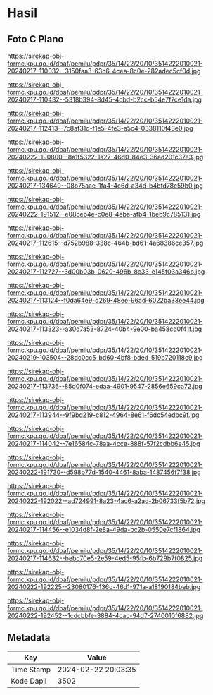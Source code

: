 # Hasil

## Foto C Plano

https://sirekap-obj-formc.kpu.go.id/dbaf/pemilu/pdpr/35/14/22/20/10/3514222010021-20240217-110032--3150faa3-63c6-4cea-8c0e-282adec5cf0d.jpg

https://sirekap-obj-formc.kpu.go.id/dbaf/pemilu/pdpr/35/14/22/20/10/3514222010021-20240217-110432--5318b394-8d45-4cbd-b2cc-b54e7f7ce1da.jpg

https://sirekap-obj-formc.kpu.go.id/dbaf/pemilu/pdpr/35/14/22/20/10/3514222010021-20240217-112413--7c8af31d-f1e5-4fe3-a5c4-0338110f43e0.jpg

https://sirekap-obj-formc.kpu.go.id/dbaf/pemilu/pdpr/35/14/22/20/10/3514222010021-20240222-190800--8a1f5322-1a27-46d0-84e3-36ad201c37e3.jpg

https://sirekap-obj-formc.kpu.go.id/dbaf/pemilu/pdpr/35/14/22/20/10/3514222010021-20240217-134649--08b75aae-1fa4-4c6d-a34d-b4bfd78c59b0.jpg

https://sirekap-obj-formc.kpu.go.id/dbaf/pemilu/pdpr/35/14/22/20/10/3514222010021-20240222-191512--e08ceb4e-c0e8-4eba-afb4-1beb9c785131.jpg

https://sirekap-obj-formc.kpu.go.id/dbaf/pemilu/pdpr/35/14/22/20/10/3514222010021-20240217-112615--d752b988-338c-464b-bd61-4a68386ce357.jpg

https://sirekap-obj-formc.kpu.go.id/dbaf/pemilu/pdpr/35/14/22/20/10/3514222010021-20240217-112727--3d00b03b-0620-496b-8c33-e145f03a346b.jpg

https://sirekap-obj-formc.kpu.go.id/dbaf/pemilu/pdpr/35/14/22/20/10/3514222010021-20240217-113124--f0da64e9-d269-48ee-96ad-6022ba33ee44.jpg

https://sirekap-obj-formc.kpu.go.id/dbaf/pemilu/pdpr/35/14/22/20/10/3514222010021-20240217-113323--a30d7a53-8724-40b4-9e00-ba458cd0f41f.jpg

https://sirekap-obj-formc.kpu.go.id/dbaf/pemilu/pdpr/35/14/22/20/10/3514222010021-20240219-103504--28dc0cc5-bd60-4bf8-bded-519b720118c9.jpg

https://sirekap-obj-formc.kpu.go.id/dbaf/pemilu/pdpr/35/14/22/20/10/3514222010021-20240217-113736--85d0f074-edaa-4901-9547-2856e659ca72.jpg

https://sirekap-obj-formc.kpu.go.id/dbaf/pemilu/pdpr/35/14/22/20/10/3514222010021-20240217-113944--9f9bd219-c812-4964-8e61-f6dc54edbc9f.jpg

https://sirekap-obj-formc.kpu.go.id/dbaf/pemilu/pdpr/35/14/22/20/10/3514222010021-20240217-114042--7e16584c-78aa-4cce-888f-57f2cdbb6e45.jpg

https://sirekap-obj-formc.kpu.go.id/dbaf/pemilu/pdpr/35/14/22/20/10/3514222010021-20240222-191730--d598b77d-1540-4461-8aba-1487456f7f38.jpg

https://sirekap-obj-formc.kpu.go.id/dbaf/pemilu/pdpr/35/14/22/20/10/3514222010021-20240222-192022--ad724991-8a23-4ac6-a2ad-2b06733f5b72.jpg

https://sirekap-obj-formc.kpu.go.id/dbaf/pemilu/pdpr/35/14/22/20/10/3514222010021-20240217-114456--e1034d8f-2e8a-49da-bc2b-0550e7cf1864.jpg

https://sirekap-obj-formc.kpu.go.id/dbaf/pemilu/pdpr/35/14/22/20/10/3514222010021-20240217-114632--bebc70e5-2e59-4ed5-95fb-6b729b7f0825.jpg

https://sirekap-obj-formc.kpu.go.id/dbaf/pemilu/pdpr/35/14/22/20/10/3514222010021-20240222-192225--23080176-136d-46d1-971a-a18190184beb.jpg

https://sirekap-obj-formc.kpu.go.id/dbaf/pemilu/pdpr/35/14/22/20/10/3514222010021-20240222-192452--1cdcbbfe-3884-4cac-94d7-2740010f6882.jpg


## Metadata

| Key        | Value               |
| ---------- | ------------------- |
| Time Stamp | 2024-02-22 20:03:35 |
| Kode Dapil | 3502                |



